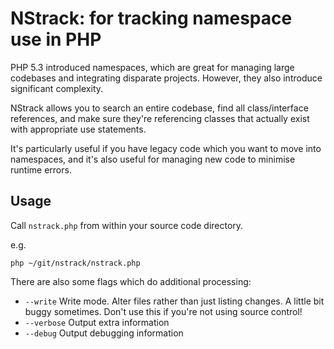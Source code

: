 # NStrack: for tracking namespace use in PHP

PHP 5.3 introduced namespaces, which are great for managing large codebases and integrating disparate projects.
However, they also introduce significant complexity.

NStrack allows you to search an entire codebase, find all class/interface references, and make sure they're referencing
classes that actually exist with appropriate use statements.

It's particularly useful if you have legacy code which you want to move into namespaces, and it's also useful for
managing new code to minimise runtime errors.

## Usage
Call `nstrack.php` from within your source code directory.

e.g.
```shell
php ~/git/nstrack/nstrack.php
```

There are also some flags which do additional processing:

* `--write`
  Write mode.
  Alter files rather than just listing changes.
  A little bit buggy sometimes.
  Don't use this if you're not using source control!
* `--verbose`
  Output extra information
* `--debug`
  Output debugging information
